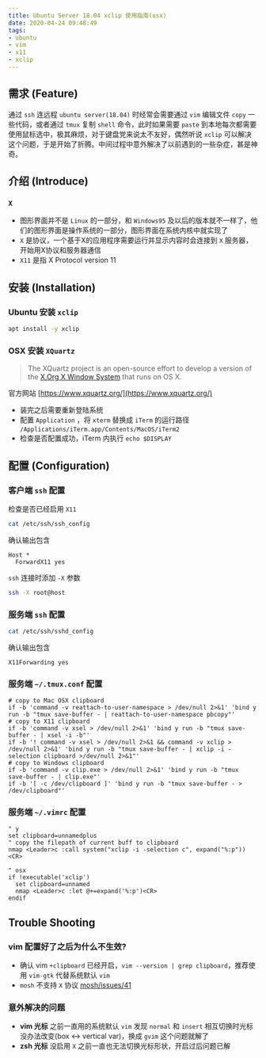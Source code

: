 ```yaml
---
title: Ubuntu Server 18.04 xclip 使用指南(osx)
date: 2020-04-24 09:48:49
tags:
- ubuntu
- vim
- x11
- xclip
---
```


## 需求 (Feature)

通过 `ssh` 连远程 `ubuntu server(18.04)` 时经常会需要通过 `vim` 编辑文件 `copy` 一些代码，或者通过 `tmux` 复制 `shell` 命令，此时如果需要 `paste` 到本地每次都需要使用鼠标选中，极其麻烦，对于键盘党来说太不友好，偶然听说 `xclip` 可以解决这个问题，于是开始了折腾。中间过程中意外解决了以前遇到的一些杂症，甚是神奇。

## 介绍 (Introduce)

### `X`

- 图形界面并不是 `Linux` 的一部分，和 `Windows95` 及以后的版本就不一样了，他们的图形界面是操作系统的一部分，图形界面在系统内核中就实现了
- `X` 是协议，一个基于X的应用程序需要运行并显示内容时会连接到 `X` 服务器，开始用X协议和服务器通信
- `X11` 是指 X Protocol version 11

## 安装 (Installation)

### Ubuntu 安装 `xclip`

```bash
apt install -y xclip
```

### OSX 安装 `XQuartz`

> The XQuartz project is an open-source effort to develop a version of the [X.Org X Window System](https://www.x.org/) that runs on OS X.

官方网站  [https://www.xquartz.org/](https://www.xquartz.org/)

- 装完之后需要重新登陆系统
- 配置 `Application` ，将 `xterm` 替换成 `iTerm` 的运行路径 `/Applications/iTerm.app/Contents/MacOS/iTerm2` 
- 检查是否配置成功，iTerm 内执行 `echo $DISPLAY`

## 配置 (Configuration)

### 客户端 `ssh` 配置

检查是否已经启用 `X11`

```bash
cat /etc/ssh/ssh_config
```

确认输出包含

```
Host *
  ForwardX11 yes
```

`ssh` 连接时添加 `-X` 参数

```bash
ssh -X root@host
```

### 服务端 `ssh` 配置

```bash
cat /etc/ssh/sshd_config
```

确认输出包含

```
X11Forwarding yes
```

### 服务端 `~/.tmux.conf` 配置

```
# copy to Mac OSX clipboard
if -b 'command -v reattach-to-user-namespace > /dev/null 2>&1' 'bind y run -b "tmux save-buffer - | reattach-to-user-namespace pbcopy"'
# copy to X11 clipboard
if -b 'command -v xsel > /dev/null 2>&1' 'bind y run -b "tmux save-buffer - | xsel -i -b"'
if -b '! command -v xsel > /dev/null 2>&1 && command -v xclip > /dev/null 2>&1' 'bind y run -b "tmux save-buffer - | xclip -i -selection clipboard >/dev/null 2>&1"'
# copy to Windows clipboard
if -b 'command -v clip.exe > /dev/null 2>&1' 'bind y run -b "tmux save-buffer - | clip.exe"'
if -b '[ -c /dev/clipboard ]' 'bind y run -b "tmux save-buffer - > /dev/clipboard"'
```

### 服务端 `~/.vimrc` 配置

```vim
" y
set clipboard=unnamedplus
" copy the filepath of current buff to clipboard
nmap <Leader>c :call system("xclip -i -selection c", expand("%:p"))<CR>

" osx
if !executable('xclip')
  set clipboard=unnamed
  nmap <Leader>c :let @+=expand('%:p')<CR>
endif
```

## Trouble Shooting

### vim 配置好了之后为什么不生效?

- 确认 vim `+clipboard` 已经开启，`vim --version | grep clipboard`，推荐使用  `vim-gtk` 代替系统默认 `vim`
- `mosh` 不支持 `X` 协议 [mosh/issues/41](https://github.com/mobile-shell/mosh/issues/41)

###  意外解决的问题

- **vim 光标** 之前一直用的系统默认 `vim` 发现 `normal` 和 `insert` 相互切换时光标没办法改变(box <-> vertical var)，换成 `gvim` 这个问题就解了
- **zsh 光标** 没启用 `X` 之前一直也无法切换光标形状，开启过后问题已解
<!--stackedit_data:
eyJoaXN0b3J5IjpbMTAxMDM4ODkxMywtMzU3ODc0Nzk4LC0xND
M3NjUzNzI1LDYyODEzMDUyNSwxOTM5MDMyNDcxLDc1ODA2NDM2
MCwxNzQyMzU1OTE4XX0=
-->